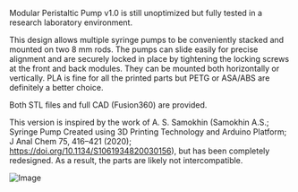 Modular Peristaltic Pump v1.0 is still unoptimized but fully tested in a research laboratory environment.

This design allows multiple syringe pumps to be conveniently stacked and mounted on two 8 mm rods. The pumps can slide easily for precise alignment and are securely locked in place by tightening the locking screws at the front and back modules. They can be mounted both horizontally or vertically.
PLA is fine for all the printed parts but PETG or ASA/ABS are definitely a better choice.

Both STL files and full CAD (Fusion360) are provided.

This version is inspired by the work of A. S. Samokhin (Samokhin A.S.; Syringe Pump Created using 3D Printing Technology and Arduino Platform; J Anal Chem 75, 416–421 (2020); https://doi.org/10.1134/S1061934820030156), but has been completely redesigned. As a result, the parts are likely not intercompatible.

![Image](https://github.com/user-attachments/assets/33762bd3-0134-436d-b0de-bc123f64fef9)
